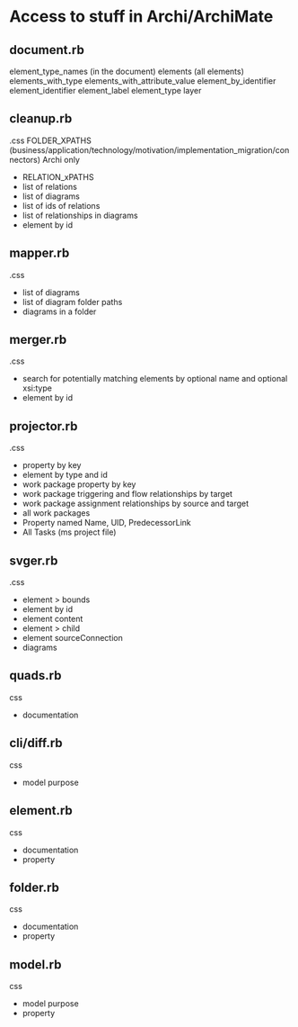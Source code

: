 # Access to stuff in Archi/ArchiMate

## document.rb

element_type_names (in the document)
elements (all elements)
elements_with_type
elements_with_attribute_value
element_by_identifier
element_identifier
element_label
element_type
layer

## cleanup.rb

.css FOLDER_XPATHS (business/application/technology/motivation/implementation_migration/connectors) Archi only

* RELATION_xPATHS
* list of relations
* list of diagrams
* list of ids of relations
* list of relationships in diagrams
* element by id

## mapper.rb

.css

* list of diagrams
* list of diagram folder paths
* diagrams in a folder

## merger.rb

.css

* search for potentially matching elements by optional name and optional xsi:type
* element by id

## projector.rb

.css

* property by key
* element by type and id
* work package property by key
* work package triggering and flow relationships by target
* work package assignment relationships by source and target
* all work packages
* Property named Name, UID, PredecessorLink
* All Tasks (ms project file)

## svger.rb

.css

* element > bounds
* element by id
* element content
* element > child
* element sourceConnection
* diagrams

## quads.rb

css

* documentation

## cli/diff.rb

css

* model purpose

## element.rb

css

* documentation
* property

## folder.rb

css

* documentation
* property

## model.rb

css

* model purpose
* property